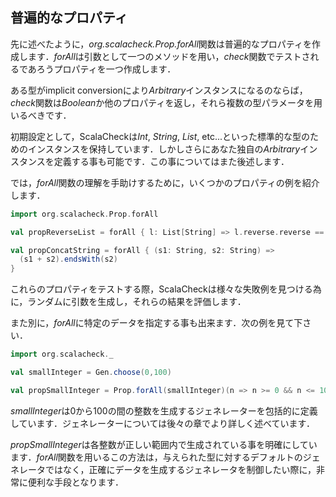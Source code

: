 ## 普遍的なプロパティ

先に述べたように，*org.scalacheck.Prop.forAll*関数は普遍的なプロパティを作成します．*forAll*は引数として一つのメソッドを用い，*check*関数でテストされるであろうプロパティを一つ作成します．

<!-- As mentioned before, org.scalacheck.Prop.forAll creates universally quantified properties. forAll takes a function as parameter, and creates a property out of it that can be tested with the check method. -->

ある型がimplicit conversionにより*Arbitrary*インスタンスになるのならば，*check*関数は*Boolean*か他のプロパティを返し，それら複数の型パラメータを用いるべきです．

<!-- The function should return Boolean or another property, and can take parameters of any types, as long as there exist implicit Arbitrary instances for the types. -->

初期設定として，ScalaCheckは*Int*, *String*, *List*, etc...といった標準的な型のためのインスタンスを保持しています．しかしさらにあなた独自の*Arbitrary*インスタンスを定義する事も可能です．この事についてはまた後述します．

<!-- By default, ScalaCheck has instances for common types like Int, String, List, etc, but it is also possible to define your own Arbitrary instances. This will be described in a later section. -->

では，*forAll*関数の理解を手助けするために，いくつかのプロパティの例を紹介します．

<!-- Here are some examples of properties defined with help of the org.scalacheck.Prop.forAll method. -->

```scala
import org.scalacheck.Prop.forAll

val propReverseList = forAll { l: List[String] => l.reverse.reverse == l }

val propConcatString = forAll { (s1: String, s2: String) =>
  (s1 + s2).endsWith(s2)
}
```

これらのプロパティをテストする際，ScalaCheckは様々な失敗例を見つける為に，ランダムに引数を生成し，それらの結果を評価します．

<!-- When you run check on the properties, ScalaCheck generates random instances of the function parameters and evaluates the results, reporting any failing cases. -->

また別に，*forAll*に特定のデータを指定する事も出来ます．次の例を見て下さい．

<!-- You can also give forAll a specific data generator. See the following example: -->

```scala
import org.scalacheck._

val smallInteger = Gen.choose(0,100)

val propSmallInteger = Prop.forAll(smallInteger)(n => n >= 0 && n <= 100)
```

*smallInteger*は0から100の間の整数を生成するジェネレーターを包括的に定義しています．ジェネレーターについては後々の章でより詳しく述べています．

<!-- smallInteger defines a generator that generates integers between 0 and 100, inclusively. Generators will be described closer in a later section. -->

*propSmallInteger*は各整数が正しい範囲内で生成されている事を明確にしています．*forAll*関数を用いるこの方法は，与えられた型に対するデフォルトのジェネレータではなく，正確にデータを生成するジェネレータを制御したい際に，非常に便利な手段となります．

<!-- propSmallInteger simply specifies that each integer generated should be in the correct range. This way of using the forAll method is good to use when you want to control the data generation by specifying exactly which generator that should be used, and not rely on a default generator for the given type. -->
